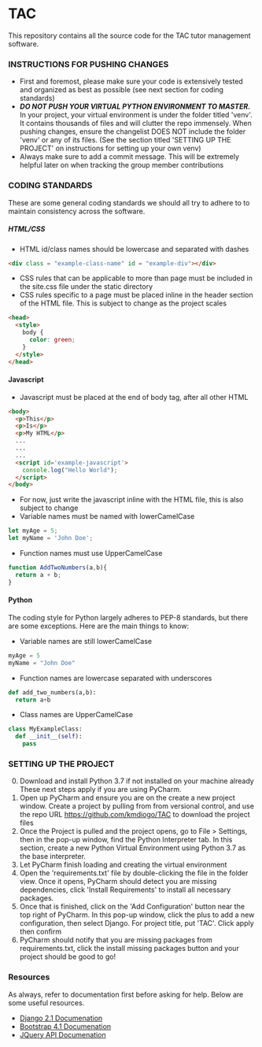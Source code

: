 # TAC
This repository contains all the source code for the TAC tutor management software.

### INSTRUCTIONS FOR PUSHING CHANGES
* First and foremost, please make sure your code is extensively tested and organized as best as possible (see next section for coding standards)
* ***DO NOT PUSH YOUR VIRTUAL PYTHON ENVIRONMENT TO MASTER.*** In your project, your virtual environment is under the folder titled 'venv'. It contains thousands of files and will clutter the repo immensely. When pushing changes, ensure the changelist DOES NOT include the folder 'venv' or any of its files. (See the section titled 'SETTING UP THE PROJECT' on instructions for setting up your own venv)
* Always make sure to add a commit message. This will be extremely helpful later on when tracking the group member contributions

### CODING STANDARDS
These are some general coding standards we should all try to adhere to to maintain consistency across the software.
##### HTML/CSS
* HTML id/class names should be lowercase and separated with dashes
```HTML
<div class = "example-class-name" id = "example-div"></div>
```
* CSS rules that can be applicable to more than page must be included in the site.css file under the static directory
* CSS rules specific to a page must be placed inline in the header section of the HTML file. This is subject to change as the project scales
```HTML
<head>
  <style>
    body {
      color: green;
    }
  </style>
</head>
```
#### Javascript
* Javascript must be placed at the end of body tag, after all other HTML
```HTML
<body>
  <p>This</p>
  <p>Is</p>
  <p>My HTML</p>
  ...
  ...
  ...
  <script id='example-javascript'>
    console.log("Hello World");
  </script>
</body>
```
* For now, just write the javascript inline with the HTML file, this is also subject to change
* Variable names must be named with lowerCamelCase
```Javascript
let myAge = 5;
let myName = 'John Doe';
```
* Function names must use UpperCamelCase
```Javascript
function AddTwoNumbers(a,b){
  return a + b;
}
```

#### Python
The coding style for Python largely adheres to PEP-8 standards, but there are some exceptions. Here are the main things to know:
* Variable names are still lowerCamelCase
```Python
myAge = 5
myName = "John Doe"
```
* Function names are lowercase separated with underscores
```Python
def add_two_numbers(a,b):
  return a+b
```
* Class names are UpperCamelCase
```Python
class MyExampleClass:
  def __init__(self):
    pass
```

### SETTING UP THE PROJECT
0. Download and install Python 3.7 if not installed on your machine already
These next steps apply if you are using PyCharm.
1. Open up PyCharm and ensure you are on the create a new project window. Create a project by pulling from from versional control, and use the repo URL https://github.com/kmdiogo/TAC to download the project files
2. Once the Project is pulled and the project opens, go to File > Settings, then in the pop-up window, find the Python Interpreter tab. In this section, create a new Python Virtual Environment using Python 3.7 as the base interpreter.
3. Let PyCharm finish loading and creating the virtual environment
4. Open the 'requirements.txt' file by double-clicking the file in the folder view. Once it opens, PyCharm should detect you are missing dependencies, click 'Install Requirements' to install all necessary packages.
5. Once that is finished, click on the 'Add Configuration' button near the top right of PyCharm. In this pop-up window, click the plus to add a new configuration, then select Django. For project title, put 'TAC'. Click apply then confirm
6. PyCharm should notify that you are missing packages from requirements.txt, click the install missing packages button and your project should be good to go!


### Resources
As always, refer to documentation first before asking for help. Below are some useful resources.
* [Django 2.1 Documenation](https://docs.djangoproject.com/en/2.1/)
* [Bootstrap 4.1 Documenation](https://getbootstrap.com/docs/4.1/getting-started/introduction/)
* [JQuery API Documenation](https://api.jquery.com/)
